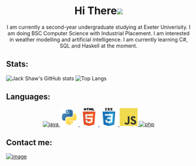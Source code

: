<h1 align="center">Hi There<img src="https://github.com/souvikguria98/souvikguria98/blob/master/Hi.gif" width="30"> </h1>
<p align="center">
  I am currently a second-year undergraduate studying at Exeter Univerisity. I am doing BSC Computer Science with Industrial Placement. I am interested in weather modelling and   artificial intelligence. I am currently learning C#, SQL and Haskell at the moment.
</p>
<h2 align="left"> Stats: </h2>

<p align="center">
  
  ![Jack Shaw's GitHub stats](https://github-readme-stats.vercel.app/api?username=js1294&show_icons=true&theme=radical)
  ![Top Langs](https://github-readme-stats.vercel.app/api/top-langs/?username=js1294&layout=compact&langs_count=7&theme=radical&exclude_repo=Kenney-GameJam-2021,Kenney-Game-Jam-2021-Game)
  
</p>
<h2 align="left"> Languages: </h2>
<p align="center">
  <a href="https://www.java.com/en/" target="_blank"> 
    <img src="https://cdn-icons-png.flaticon.com/512/226/226777.png" alt="java" width="50" height="50"/> 
  </a> 
  <a href="https://www.python.org" target="_blank"> 
    <img src="https://raw.githubusercontent.com/devicons/devicon/master/icons/python/python-original.svg" alt="python" width="50" height="50"/> 
  </a> 
  <a href="https://html.spec.whatwg.org/multipage/" target="_blank"> 
    <img src="https://raw.githubusercontent.com/devicons/devicon/master/icons/html5/html5-original-wordmark.svg" alt="html5" width="50" height="50"/> 
  </a>
  <a href="https://www.w3schools.com/css/" target="_blank"> 
    <img src="https://raw.githubusercontent.com/devicons/devicon/master/icons/css3/css3-original-wordmark.svg" alt="css3" width="50" height="50"/> 
  </a> 
  <a href="https://developer.mozilla.org/en-US/docs/Web/JavaScript" target="_blank"> 
    <img src="https://raw.githubusercontent.com/devicons/devicon/master/icons/javascript/javascript-original.svg" alt="javascript" width="50" height="50"/> 
  </a> 
   <a href="https://www.w3schools.com/php/" target="_blank"> 
    <img src="https://upload.wikimedia.org/wikipedia/commons/2/27/PHP-logo.svg" alt="php" width="50" height="50"/> 
  </a> 
</p>
<h2 align="left"> Contact me: </h2>

[![image](https://img.shields.io/badge/Gmail-D14836?style=for-the-badge&logo=gmail&logoColor=white)](mailto:jackshaw810@gmail.com)
  
